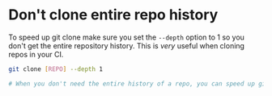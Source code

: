 # Don't clone entire repo history

To speed up git clone make sure you set the `--depth` option to 1 so you don't get the entire repository history. This is *very* useful when cloning repos in your CI.
```bash
git clone [REPO] --depth 1

# When you don't need the entire history of a repo, you can speed up git clone by specifying the number of revisions you need
```
